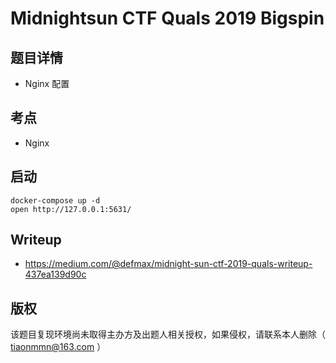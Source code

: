 # Midnightsun CTF Quals 2019 Bigspin 

## 题目详情
- Nginx 配置

## 考点

- Nginx

## 启动

    docker-compose up -d
    open http://127.0.0.1:5631/

## Writeup
- https://medium.com/@defmax/midnight-sun-ctf-2019-quals-writeup-437ea139d90c

## 版权

该题目复现环境尚未取得主办方及出题人相关授权，如果侵权，请联系本人删除（ tiaonmmn@163.com ）
